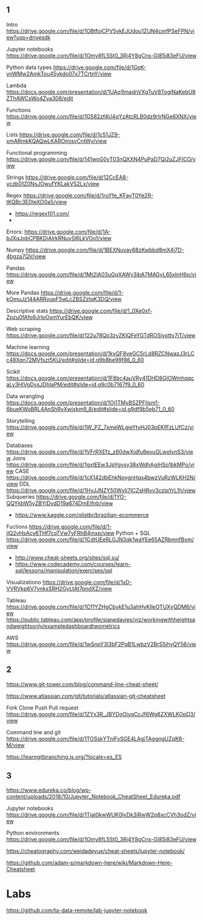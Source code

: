 
## 1

Intro https://drive.google.com/file/d/1OBtfoiCPV5vkEJUdou1ZUN4cmfPSeFPN/view?usp=drivesdk

Jupyter notebooks https://drive.google.com/file/d/1Omy8fL5St0_3Rj4Y8gCns-GI85i83eFU/view

Python data types https://drive.google.com/file/d/1GpK-ynWMw2AmkTou45ykdo07x7TCrtnY/view

Lambda https://docs.google.com/presentation/d/1UAq1ImadnVXgTuV8TogiNaKebU8ZThAWCsWo4Zya308/edit

Functions https://drive.google.com/file/d/1G582zf4U4qYzAtcRLB0dz9rIrNGe6XNX/view

Lists https://drive.google.com/file/d/1c51JZ9-xmARmkKQAQwLKAROmisvCntWy/view

Functional programming https://drive.google.com/file/d/141woG0yT03nQXXN4PuPaD7Qi2uZJFICO/view

Strings https://drive.google.com/file/d/12CcEA8-yczb01Z0NsJOwufYKLakVS2Lx/view

Regex https://drive.google.com/file/d/1ruYfe_KFayT0Ye2R-tKQBc3EDIeXD0a5/view
- https://regex101.com/
- 
Errors: https://drive.google.com/file/d/1A-bJXqJobCPBKDiAlrkRNuvSl6LkVOo1/view

Numpy https://drive.google.com/file/d/1BEXNuvay68zKwbbd8mX4i7D-4bgza7QV/view

Pandas https://drive.google.com/file/d/1Mt2lA03uGqXAWy3ibA7MAGyL65xInH6p/view

More Pandas https://drive.google.com/file/d/1-kOmuJz144ARRvupF5wLcZBSZztqK3DQ/view

Descriptive stats https://drive.google.com/file/d/1_0Xe0xf-Zpzu0fAfo9JrloOxmYurEbQK/view

Web scraping https://drive.google.com/file/d/122u78Qo3zyZKlQFeYGTdROSiyottv7jT/view

Machine learning https://docs.google.com/presentation/d/1kyQF8veGC5rLd8RZCNwazJ3rLCc48Xqn72MVfszt5KU/edit#slide=id.g9b8be99f86_0_60

Scikit https://docs.google.com/presentation/d/1F8bc4auVRy41DHD8GIOWmhqqcaLy3HlVgDysJDhlaPM/edit#slide=id.g9c0b7167f9_0_60

Data wrangling https://docs.google.com/presentation/d/1Oj1TMyBSZPFIjsm1-6bueKWoBRL4AnShRyXwjxkm9_8/edit#slide=id.g9df9b5eb71_0_60

Storytelling https://drive.google.com/file/d/1W_PZ_7xmeWLgieYtyHJ03pEKfFzLUfCz/view

Databases https://drive.google.com/file/d/1VFrRXEfz_z60dwXjdfu6evuGLwoIvnS3/view
Joins https://drive.google.com/file/d/1gxtEEw3JpYgvsy38xWdhAgiHSo1bkMPo/view
CASE https://drive.google.com/file/d/1cX142dbEhkNoygnHqx4bwzVuRzWLKH2N/view
DDL https://drive.google.com/file/d/1HyJJNZY50WvIi7ICZsHRvv3cziqYrL1h/view
Subqueries https://drive.google.com/file/d/1YO-QQYkbW5yZBYjDvdD19a674DmEifnb/view
- https://www.kaggle.com/olistbr/brazilian-ecommerce

Fuctions https://drive.google.com/file/d/1-jlQ2vHsAcv6THf7coTVw7yFRhB4jnxp/view
Python + SQL https://drive.google.com/file/d/1CdtUEeRLGJN3qk1waYEe65AZRbmnfBvm/view

- http://www.cheat-sheets.org/sites/sql.su/
- https://www.codecademy.com/courses/learn-sql/lessons/manipulation/exercises/sql

Visualizationo https://drive.google.com/file/d/1xD-VVRVkp6V7vnksSRH2GyLtAt7pndXZ/view

Tableau https://drive.google.com/file/d/1Cf1YZHgCbvkE1u3ahHyKIleOTUXyQDM6/view
https://public.tableau.com/app/profile/sianedavies/viz/workingwithheightsandweightsonly/exampledashboardtwometrics

AWS https://drive.google.com/file/d/1wSnpY3l3bF2PqB1LwbzV2BrS5jhyQY56/view

## 2

https://www.git-tower.com/blog/command-line-cheat-sheet/

https://www.atlassian.com/git/tutorials/atlassian-git-cheatsheet

Fork Clone Push Pull request https://drive.google.com/file/d/1ZYx3R_JBYDoOjyqCcJf6Wg8ZXWLKOpD3/view

Command line and git  https://drive.google.com/file/d/1TOSskYTnjFvSGE4LAgjTAggngUZqK6-M/view

https://learngitbranching.js.org/?locale=es_ES

## 3

https://www.edureka.co/blog/wp-content/uploads/2018/10/Jupyter_Notebook_CheatSheet_Edureka.pdf

Jupyter notebooks https://drive.google.com/file/d/1Tjaj0kwWUK0IyDk3iRwW2p8xcCVh3odZ/view

Python environments https://drive.google.com/file/d/1Omy8fL5St0_3Rj4Y8gCns-GI85i83eFU/view

https://cheatography.com/weidadeyue/cheat-sheets/jupyter-notebook/

https://github.com/adam-p/markdown-here/wiki/Markdown-Here-Cheatsheet

# Labs

https://github.com/ta-data-remote/lab-jupyter-notebook

